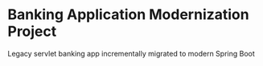 # Banking Application Modernization Project
Legacy servlet banking app incrementally migrated to modern Spring Boot
